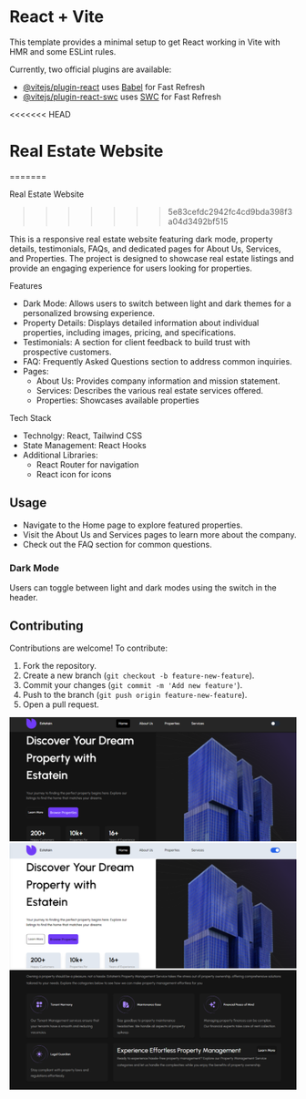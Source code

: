 # React + Vite

This template provides a minimal setup to get React working in Vite with HMR and some ESLint rules.

Currently, two official plugins are available:

- [@vitejs/plugin-react](https://github.com/vitejs/vite-plugin-react/blob/main/packages/plugin-react/README.md) uses [Babel](https://babeljs.io/) for Fast Refresh
- [@vitejs/plugin-react-swc](https://github.com/vitejs/vite-plugin-react-swc) uses [SWC](https://swc.rs/) for Fast Refresh


<<<<<<< HEAD
# Real Estate Website
=======

Real Estate Website
>>>>>>> 5e83cefdc2942fc4cd9bda398f3a04d3492bf515

This is a responsive real estate website featuring dark mode, property details, testimonials, FAQs, and dedicated pages for About Us, Services, and Properties. The project is designed to showcase real estate listings and provide an engaging experience for users looking for properties.

Features

- Dark Mode: Allows users to switch between light and dark themes for a personalized browsing experience.
- Property Details: Displays detailed information about individual properties, including images, pricing, and specifications.
- Testimonials: A section for client feedback to build trust with prospective customers.
- FAQ: Frequently Asked Questions section to address common inquiries.
- Pages:
  - About Us: Provides company information and mission statement.
  - Services: Describes the various real estate services offered.
  - Properties: Showcases available properties

Tech Stack

- Technolgy: React, Tailwind CSS
- State Management: React Hooks 
- Additional Libraries: 
  - React Router for navigation
  - React icon for icons


## Usage

- Navigate to the Home page to explore featured properties.
- Visit the About Us and Services pages to learn more about the company.
- Check out the FAQ section for common questions.

### Dark Mode
Users can toggle between light and dark modes using the switch in the header.

## Contributing

Contributions are welcome! To contribute:

1. Fork the repository.
2. Create a new branch (`git checkout -b feature-new-feature`).
3. Commit your changes (`git commit -m 'Add new feature'`).
4. Push to the branch (`git push origin feature-new-feature`).
5. Open a pull request.

![My Hero](./src/assets/Images/blacklandingpage.png)
![My whiteHero](./src/assets/Images/whitelandingpage.png)
![My blackservice](./src/assets/Images/blackservicepage.png)
